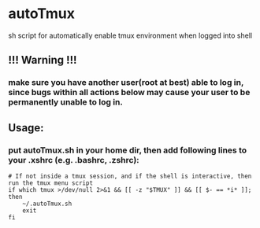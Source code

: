 # autoTmux
sh script for automatically enable tmux environment when logged into shell

## !!! Warning !!!
### make sure you have another user(root at best) able to log in, since bugs within all actions below may cause your user to be permanently unable to log in.

## Usage: 
### put autoTmux.sh in your home dir, then add following lines to your .xshrc (e.g. .bashrc, .zshrc): 
```
# If not inside a tmux session, and if the shell is interactive, then run the tmux menu script
if which tmux >/dev/null 2>&1 && [[ -z "$TMUX" ]] && [[ $- == *i* ]]; then
    ~/.autoTmux.sh
    exit
fi
```
